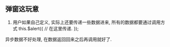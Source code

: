 ## 弹窗这玩意

1. 用户如果自己定义, 实际上还要传递一些数据进来, 所有的数据都要通过调用方式
this.$alert({
	// 在这里传递.
});

异步数据不好处理, 在数据返回回来之后再调用就好了. 

